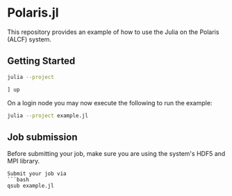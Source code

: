 # Polaris.jl
This repository provides an example of how to use the Julia on the Polaris (ALCF) system.

## Getting Started

```bash
julia --project
```
```julia
] up
```

On a login node you may now execute the following to run the example:
```bash
julia --project example.jl
```

## Job submission
Before submitting your job, make sure you are using the system's HDF5 and MPI library.

```
Submit your job via
```bash
qsub example.jl
```
